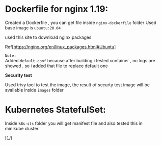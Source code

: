 # Dockerfile for nginx 1.19:

Created a Dockerfile , you can get file inside `nginx-dockerfile` folder
Used base image is `ubuntu:20.04`

used this site to download nginx packages 

Ref[https://nginx.org/en/linux_packages.html#Ubuntu]

`Note:`                        
  Added `default.conf` because after building i tested container , no logs are showed , so i added that file to replace default one

**Security test**

Used trivy tool to test the image, the result of securty test image will be available inside `images` folder


# Kubernetes StatefulSet:

Inside `k8s-sts` folder you will get manifest file and also tested this in minikube cluster

!(./)




